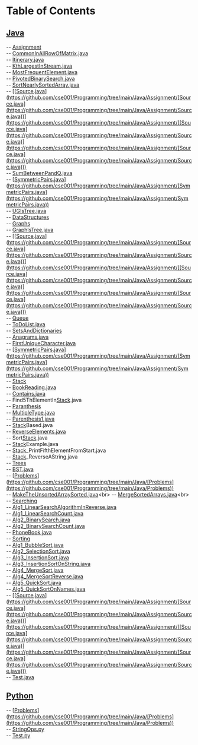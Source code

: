 # Table of Contents<br>
## [Java](https://github.com/cse001/Programming/tree/main/Java)<br>
   -- [Assignment](https://github.com/cse001/Programming/tree/main/Java/Assignment)<br>
      -- [CommonInAllRowOfMatrix.java](https://github.com/cse001/Programming/tree/main/Java/Assignment/CommonInAllRowOfMatrix.java)<br>
      -- [Itinerary.java](https://github.com/cse001/Programming/tree/main/Java/Assignment/Itinerary.java)<br>
      -- [KthLargestInStream.java](https://github.com/cse001/Programming/tree/main/Java/Assignment/KthLargestInStream.java)<br>
      -- [MostFrequentElement.java](https://github.com/cse001/Programming/tree/main/Java/Assignment/MostFrequentElement.java)<br>
      -- [PivotedBinarySearch.java](https://github.com/cse001/Programming/tree/main/Java/Assignment/PivotedBinarySearch.java)<br>
      -- [SortNearlySortedArray.java](https://github.com/cse001/Programming/tree/main/Java/Assignment/SortNearlySortedArray.java)<br>
      -- [[[Source.java](https://github.com/cse001/Programming/tree/main/Java/Assignment/Source.java)](https://github.com/cse001/Programming/tree/main/Java/Assignment/[Source.java](https://github.com/cse001/Programming/tree/main/Java/Assignment/Source.java))](https://github.com/cse001/Programming/tree/main/Java/Assignment/[[Source.java](https://github.com/cse001/Programming/tree/main/Java/Assignment/Source.java)](https://github.com/cse001/Programming/tree/main/Java/Assignment/[Source.java](https://github.com/cse001/Programming/tree/main/Java/Assignment/Source.java)))<br>
      -- [SumBetweenPandQ.java](https://github.com/cse001/Programming/tree/main/Java/Assignment/SumBetweenPandQ.java)<br>
      -- [[SymmetricPairs.java](https://github.com/cse001/Programming/tree/main/Java/Assignment/SymmetricPairs.java)](https://github.com/cse001/Programming/tree/main/Java/Assignment/[SymmetricPairs.java](https://github.com/cse001/Programming/tree/main/Java/Assignment/SymmetricPairs.java))<br>
      -- [UGIsTree.java](https://github.com/cse001/Programming/tree/main/Java/Assignment/UGIsTree.java)<br>
   -- [DataStructures](https://github.com/cse001/Programming/tree/main/Java/DataStructures)<br>
      -- [Graphs](https://github.com/cse001/Programming/tree/main/Java/DataStructures/Graphs)<br>
         -- [GraphIsTree.java](https://github.com/cse001/Programming/tree/main/Java/DataStructures/Graphs/GraphIsTree.java)<br>
         -- [[[Source.java](https://github.com/cse001/Programming/tree/main/Java/Assignment/Source.java)](https://github.com/cse001/Programming/tree/main/Java/Assignment/[Source.java](https://github.com/cse001/Programming/tree/main/Java/Assignment/Source.java))](https://github.com/cse001/Programming/tree/main/Java/Assignment/[[Source.java](https://github.com/cse001/Programming/tree/main/Java/Assignment/Source.java)](https://github.com/cse001/Programming/tree/main/Java/Assignment/[Source.java](https://github.com/cse001/Programming/tree/main/Java/Assignment/Source.java)))<br>
      -- [Queue](https://github.com/cse001/Programming/tree/main/Java/DataStructures/Queue)<br>
         -- [ToDoList.java](https://github.com/cse001/Programming/tree/main/Java/DataStructures/Queue/ToDoList.java)<br>
      -- [SetsAndDictionaries](https://github.com/cse001/Programming/tree/main/Java/DataStructures/SetsAndDictionaries)<br>
         -- [Anagrams.java](https://github.com/cse001/Programming/tree/main/Java/DataStructures/SetsAndDictionaries/Anagrams.java)<br>
         -- [FirstUniqueCharacter.java](https://github.com/cse001/Programming/tree/main/Java/DataStructures/SetsAndDictionaries/FirstUniqueCharacter.java)<br>
         -- [[SymmetricPairs.java](https://github.com/cse001/Programming/tree/main/Java/Assignment/SymmetricPairs.java)](https://github.com/cse001/Programming/tree/main/Java/Assignment/[SymmetricPairs.java](https://github.com/cse001/Programming/tree/main/Java/Assignment/SymmetricPairs.java))<br>
      -- [Stack](https://github.com/cse001/Programming/tree/main/Java/DataStructures/Stack)<br>
         -- [BookReading.java](https://github.com/cse001/Programming/tree/main/Java/DataStructures/Stack/BookReading.java)<br>
         -- [Contains.java](https://github.com/cse001/Programming/tree/main/Java/DataStructures/Stack/Contains.java)<br>
         -- Find5ThElementIn[Stack](https://github.com/cse001/Programming/tree/main/Java/DataStructures/Stack).java<br>
         -- [Paranthesis](https://github.com/cse001/Programming/tree/main/Java/DataStructures/Stack/Paranthesis)<br>
            -- [MultipleType.java](https://github.com/cse001/Programming/tree/main/Java/DataStructures/Stack/Paranthesis/MultipleType.java)<br>
            -- [Parenthesis1.java](https://github.com/cse001/Programming/tree/main/Java/DataStructures/Stack/Paranthesis/Parenthesis1.java)<br>
            -- [Stack](https://github.com/cse001/Programming/tree/main/Java/DataStructures/Stack)Based.java<br>
         -- [ReverseElements.java](https://github.com/cse001/Programming/tree/main/Java/DataStructures/Stack/ReverseElements.java)<br>
         -- Sort[Stack](https://github.com/cse001/Programming/tree/main/Java/DataStructures/Stack).java<br>
         -- [Stack](https://github.com/cse001/Programming/tree/main/Java/DataStructures/Stack)Example.java<br>
         -- [Stack](https://github.com/cse001/Programming/tree/main/Java/DataStructures/Stack)_PrintFifthElementFromStart.java<br>
         -- [Stack](https://github.com/cse001/Programming/tree/main/Java/DataStructures/Stack)_ReverseAString.java<br>
      -- [Trees](https://github.com/cse001/Programming/tree/main/Java/DataStructures/Trees)<br>
          -- [BST.java](https://github.com/cse001/Programming/tree/main/Java/DataStructures/Trees/BST.java)<br>
   -- [[Problems](https://github.com/cse001/Programming/tree/main/Java/Problems)](https://github.com/cse001/Programming/tree/main/Java/[Problems](https://github.com/cse001/Programming/tree/main/Java/Problems))<br>
      -- [MakeTheUnsortedArraySorted.java](https://github.com/cse001/Programming/tree/main/Java/[Problems](https://github.com/cse001/Programming/tree/main/Java/Problems)/MakeTheUnsortedArraySorted.java)<br>
      -- [MergeSortedArrays.java](https://github.com/cse001/Programming/tree/main/Java/[Problems](https://github.com/cse001/Programming/tree/main/Java/Problems)/MergeSortedArrays.java)<br>
   -- [Searching](https://github.com/cse001/Programming/tree/main/Java/Searching)<br>
      -- [Alg1_LinearSearchAlgorithmInReverse.java](https://github.com/cse001/Programming/tree/main/Java/Searching/Alg1_LinearSearchAlgorithmInReverse.java)<br>
      -- [Alg1_LinearSearchCount.java](https://github.com/cse001/Programming/tree/main/Java/Searching/Alg1_LinearSearchCount.java)<br>
      -- [Alg2_BinarySearch.java](https://github.com/cse001/Programming/tree/main/Java/Searching/Alg2_BinarySearch.java)<br>
      -- [Alg2_BinarySearchCount.java](https://github.com/cse001/Programming/tree/main/Java/Searching/Alg2_BinarySearchCount.java)<br>
      -- [PhoneBook.java](https://github.com/cse001/Programming/tree/main/Java/Searching/PhoneBook.java)<br>
   -- [Sorting](https://github.com/cse001/Programming/tree/main/Java/Sorting)<br>
      -- [Alg1_BubbleSort.java](https://github.com/cse001/Programming/tree/main/Java/Sorting/Alg1_BubbleSort.java)<br>
      -- [Alg2_SelectionSort.java](https://github.com/cse001/Programming/tree/main/Java/Sorting/Alg2_SelectionSort.java)<br>
      -- [Alg3_InsertionSort.java](https://github.com/cse001/Programming/tree/main/Java/Sorting/Alg3_InsertionSort.java)<br>
      -- [Alg3_InsertionSortOnString.java](https://github.com/cse001/Programming/tree/main/Java/Sorting/Alg3_InsertionSortOnString.java)<br>
      -- [Alg4_MergeSort.java](https://github.com/cse001/Programming/tree/main/Java/Sorting/Alg4_MergeSort.java)<br>
      -- [Alg4_MergeSortReverse.java](https://github.com/cse001/Programming/tree/main/Java/Sorting/Alg4_MergeSortReverse.java)<br>
      -- [Alg5_QuickSort.java](https://github.com/cse001/Programming/tree/main/Java/Sorting/Alg5_QuickSort.java)<br>
      -- [Alg5_QuickSortOnNames.java](https://github.com/cse001/Programming/tree/main/Java/Sorting/Alg5_QuickSortOnNames.java)<br>
   -- [[[Source.java](https://github.com/cse001/Programming/tree/main/Java/Assignment/Source.java)](https://github.com/cse001/Programming/tree/main/Java/Assignment/[Source.java](https://github.com/cse001/Programming/tree/main/Java/Assignment/Source.java))](https://github.com/cse001/Programming/tree/main/Java/Assignment/[[Source.java](https://github.com/cse001/Programming/tree/main/Java/Assignment/Source.java)](https://github.com/cse001/Programming/tree/main/Java/Assignment/[Source.java](https://github.com/cse001/Programming/tree/main/Java/Assignment/Source.java)))<br>
   -- [Test.java](https://github.com/cse001/Programming/tree/main/Java/Test.java)<br>
## [Python](https://github.com/cse001/Programming/tree/main/Python)<br>
-- [[Problems](https://github.com/cse001/Programming/tree/main/Java/Problems)](https://github.com/cse001/Programming/tree/main/Java/[Problems](https://github.com/cse001/Programming/tree/main/Java/Problems))<br>
   -- [StringOps.py](https://github.com/cse001/Programming/tree/main/Python/Problems/StringOps.py)<br>
-- [Test.py](https://github.com/cse001/Programming/tree/main/Python/Test.py)<br>
